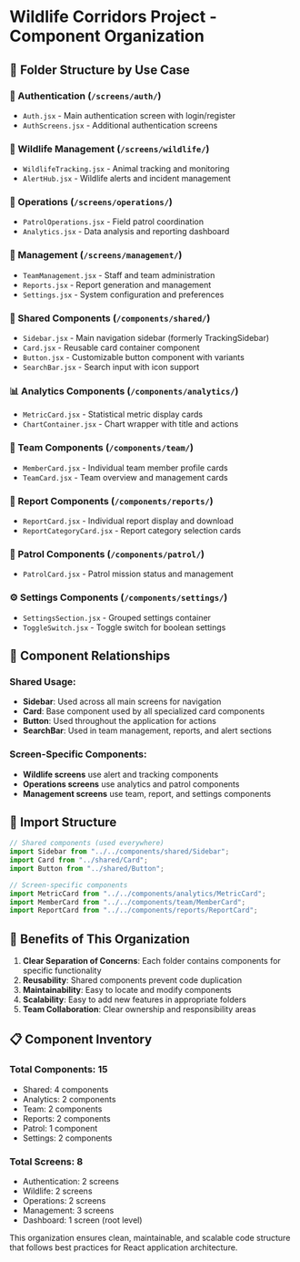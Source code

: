 # Wildlife Corridors Project - Component Organization

## 📁 Folder Structure by Use Case

### 🔐 Authentication (`/screens/auth/`)

- `Auth.jsx` - Main authentication screen with login/register
- `AuthScreens.jsx` - Additional authentication screens

### 🦏 Wildlife Management (`/screens/wildlife/`)

- `WildlifeTracking.jsx` - Animal tracking and monitoring
- `AlertHub.jsx` - Wildlife alerts and incident management

### 🚁 Operations (`/screens/operations/`)

- `PatrolOperations.jsx` - Field patrol coordination
- `Analytics.jsx` - Data analysis and reporting dashboard

### 👥 Management (`/screens/management/`)

- `TeamManagement.jsx` - Staff and team administration
- `Reports.jsx` - Report generation and management
- `Settings.jsx` - System configuration and preferences

### 🧩 Shared Components (`/components/shared/`)

- `Sidebar.jsx` - Main navigation sidebar (formerly TrackingSidebar)
- `Card.jsx` - Reusable card container component
- `Button.jsx` - Customizable button component with variants
- `SearchBar.jsx` - Search input with icon support

### 📊 Analytics Components (`/components/analytics/`)

- `MetricCard.jsx` - Statistical metric display cards
- `ChartContainer.jsx` - Chart wrapper with title and actions

### 👥 Team Components (`/components/team/`)

- `MemberCard.jsx` - Individual team member profile cards
- `TeamCard.jsx` - Team overview and management cards

### 📄 Report Components (`/components/reports/`)

- `ReportCard.jsx` - Individual report display and download
- `ReportCategoryCard.jsx` - Report category selection cards

### 🚁 Patrol Components (`/components/patrol/`)

- `PatrolCard.jsx` - Patrol mission status and management

### ⚙️ Settings Components (`/components/settings/`)

- `SettingsSection.jsx` - Grouped settings container
- `ToggleSwitch.jsx` - Toggle switch for boolean settings

## 🎯 Component Relationships

### Shared Usage:

- **Sidebar**: Used across all main screens for navigation
- **Card**: Base component used by all specialized card components
- **Button**: Used throughout the application for actions
- **SearchBar**: Used in team management, reports, and alert sections

### Screen-Specific Components:

- **Wildlife screens** use alert and tracking components
- **Operations screens** use analytics and patrol components
- **Management screens** use team, report, and settings components

## 🔄 Import Structure

```javascript
// Shared components (used everywhere)
import Sidebar from "../../components/shared/Sidebar";
import Card from "../shared/Card";
import Button from "../shared/Button";

// Screen-specific components
import MetricCard from "../../components/analytics/MetricCard";
import MemberCard from "../../components/team/MemberCard";
import ReportCard from "../../components/reports/ReportCard";
```

## 🚀 Benefits of This Organization

1. **Clear Separation of Concerns**: Each folder contains components for specific functionality
2. **Reusability**: Shared components prevent code duplication
3. **Maintainability**: Easy to locate and modify components
4. **Scalability**: Easy to add new features in appropriate folders
5. **Team Collaboration**: Clear ownership and responsibility areas

## 📋 Component Inventory

### Total Components: 15

- Shared: 4 components
- Analytics: 2 components
- Team: 2 components
- Reports: 2 components
- Patrol: 1 component
- Settings: 2 components

### Total Screens: 8

- Authentication: 2 screens
- Wildlife: 2 screens
- Operations: 2 screens
- Management: 3 screens
- Dashboard: 1 screen (root level)

This organization ensures clean, maintainable, and scalable code structure that follows best practices for React application architecture.
